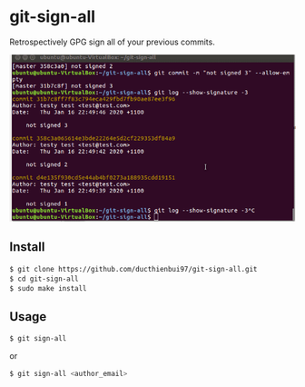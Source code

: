# git-sign-all

Retrospectively GPG sign all of your previous commits.

![demo.gif](demo.gif)

## Install
``` sh
$ git clone https://github.com/ducthienbui97/git-sign-all.git
$ cd git-sign-all
$ sudo make install
```

## Usage
``` sh
$ git sign-all
```
or
``` sh
$ git sign-all <author_email>
```
